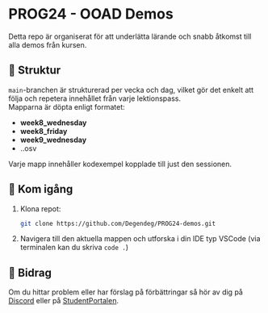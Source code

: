 # PROG24 - OOAD Demos

Detta repo är organiserat för att underlätta lärande och snabb åtkomst till alla demos från kursen.

## 📁 Struktur

`main`-branchen är strukturerad per vecka och dag, vilket gör det enkelt att följa och repetera innehållet från varje lektionspass.  
Mapparna är döpta enligt formatet:

- **week8_wednesday**
- **week8_friday**
- **week9_wednesday**
- ..osv

Varje mapp innehåller kodexempel kopplade till just den sessionen.

## 🚀 Kom igång

1. Klona repot:
   ```bash
   git clone https://github.com/Degendeg/PROG24-demos.git
   ```
2. Navigera till den aktuella mappen och utforska i din IDE typ VSCode (via terminalen kan du skriva `code .`)

## 🌟 Bidrag

Om du hittar problem eller har förslag på förbättringar så hör av dig på [Discord](https://discordlookup.com/user/112920919948701696) eller på [StudentPortalen](https://studentportal.nackademin.se/course/view.php?id=1180).
